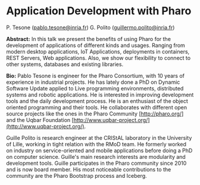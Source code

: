 # Application Development with Pharo

P. Tesone  (pablo.tesone@inria.fr)
G. Polito  (guillermo.polito@inria.fr)

**Abstract:**
In this talk we present the benefits of using Pharo for the development of applications of different kinds and usages. Ranging from modern desktop applications, IoT Applications, deployments in containers, REST Servers, Web applications.
Also, we show our flexibility to connect to other systems, databases and existing libraries.

**Bio:**
Pablo Tesone is engineer for the Pharo Consortium, with 10 years of experience in industrial projects.
He has lately done a PhD on Dynamic Software Update applied to Live programming environments, distributed systems and robotic applications. 
He is interested in improving development tools and the daily development process. 
He is an enthusiast of the object oriented programming and their tools. 
He collaborates with different open source projects like the ones in the Pharo Community [http://pharo.org/] and the Uqbar Foundation [http://www.uqbar-project.org/](http://www.uqbar-project.org/).

Guille Polito is research engineer at the CRIStAL laboratory in the University of Lille, working in tight relation with the RMoD team.
He formerly worked on industry on service-oriented and mobile applications before doing a PhD on computer science.
Guille's main research interests are modularity and development tools.
Guille participates in the Pharo community since 2010 and is now board member.
His most noticeable contributions to the community are the Pharo Bootstrap process and Iceberg.